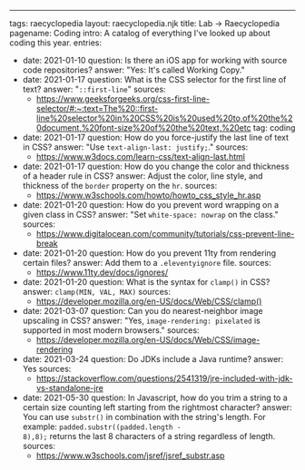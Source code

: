 ---
tags: raecyclopedia
layout: raecyclopedia.njk
title: Lab → Raecyclopedia
pagename: Coding
intro: A catalog of everything I've looked up about coding this year.
entries:
  - date: 2021-01-10
    question: Is there an iOS app for working with source code repositories?
    answer: "Yes: It's called Working Copy."
  - date: 2021-01-17
    question: What is the CSS selector for the first line of text?
    answer: "<code>::first-line</code>"
    sources:
      - https://www.geeksforgeeks.org/css-first-line-selector/#:~:text=The%20::first-line%20selector%20in%20CSS%20is%20used%20to,of%20the%20document,%20font-size%20of%20the%20text,%20etc
    tag: coding
  - date: 2021-01-17
    question: How do you force-justify the last line of text in CSS?
    answer: "Use <code>text-align-last: justify;</code>."
    sources:
      - https://www.w3docs.com/learn-css/text-align-last.html
  - date: 2021-01-17
    question: How do you change the color and thickness of a header rule in CSS?
    answer: Adjust the color, line style, and thickness of the <code>border</code> property on the <code>hr</code>.
    sources:
      - https://www.w3schools.com/howto/howto_css_style_hr.asp
  - date: 2021-01-20
    question: How do you prevent word wrapping on a given class in CSS?
    answer: "Set <code>white-space: nowrap</code> on the class."
    sources:
      - https://www.digitalocean.com/community/tutorials/css-prevent-line-break
  - date: 2021-01-20
    question: How do you prevent 11ty from rendering certain files?
    answer: Add them to a <code>.eleventyignore</code> file.
    sources:
      - https://www.11ty.dev/docs/ignores/
  - date: 2021-01-20
    question: What is the syntax for <code>clamp()</code> in CSS?
    answer: <code>clamp(MIN, VAL, MAX)</code>
    sources:
      - https://developer.mozilla.org/en-US/docs/Web/CSS/clamp()
  - date: 2021-03-07
    question: Can you do nearest-neighbor image upscaling in CSS?
    answer: "Yes, <code>image-rendering: pixelated</code> is supported in most modern browsers."
    sources:
      - https://developer.mozilla.org/en-US/docs/Web/CSS/image-rendering
  - date: 2021-03-24
    question: Do JDKs include a Java runtime?
    answer: Yes
    sources: 
      - https://stackoverflow.com/questions/2541319/jre-included-with-jdk-vs-standalone-jre
  - date: 2021-05-30
    question: In Javascript, how do you trim a string to a certain size counting left starting from the rightmost character?
    answer: You can use <code>substr()</code> in combination with the string's length. For example: <code>padded.substr((padded.length - 8),8);</code> returns the last 8 characters of a string regardless of length.
    sources:
      - https://www.w3schools.com/jsref/jsref_substr.asp